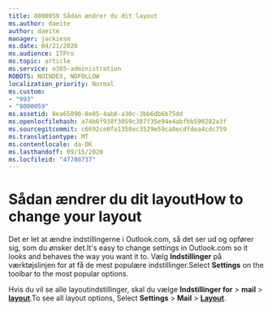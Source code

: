 ```yaml
---
title: 8000059 Sådan ændrer du dit layout
ms.author: daeite
author: daeite
manager: jackiesm
ms.date: 04/21/2020
ms.audience: ITPro
ms.topic: article
ms.service: o365-administration
ROBOTS: NOINDEX, NOFOLLOW
localization_priority: Normal
ms.custom:
- "993"
- "8000059"
ms.assetid: 8ea65090-8e05-4ab8-a30c-3bb6db6b75dd
ms.openlocfilehash: a74b6f938f3059c307f35e94e4abfbb590282a3f
ms.sourcegitcommit: c6692ce0fa1358ec3529e59ca0ecdfdea4cdc759
ms.translationtype: MT
ms.contentlocale: da-DK
ms.lasthandoff: 09/15/2020
ms.locfileid: "47780737"
---
```

# <a name="how-to-change-your-layout"></a><span data-ttu-id="e70f0-102">Sådan ændrer du dit layout</span><span class="sxs-lookup"><span data-stu-id="e70f0-102">How to change your layout</span></span>

<span data-ttu-id="e70f0-103">Det er let at ændre indstillingerne i Outlook.com, så det ser ud og opfører sig, som du ønsker det.</span><span class="sxs-lookup"><span data-stu-id="e70f0-103">It's easy to change settings in Outlook.com so it looks and behaves the way you want it to.</span></span> <span data-ttu-id="e70f0-104">Vælg **Indstillinger** på værktøjslinjen for at få de mest populære indstillinger.</span><span class="sxs-lookup"><span data-stu-id="e70f0-104">Select **Settings** on the toolbar to the most popular options.</span></span>

<span data-ttu-id="e70f0-105">Hvis du vil se alle layoutindstillinger, skal du vælge **Indstillinger for**  >  **mail**  >  [**layout**](https://outlook.live.com/mail/options/mail/layout).</span><span class="sxs-lookup"><span data-stu-id="e70f0-105">To see all layout options, Select **Settings** > **Mail** > [**Layout**](https://outlook.live.com/mail/options/mail/layout).</span></span>
  